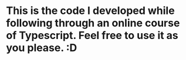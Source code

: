 # This is the code I developed while following through an online course of Typescript. Feel free to use it as you please. :D
